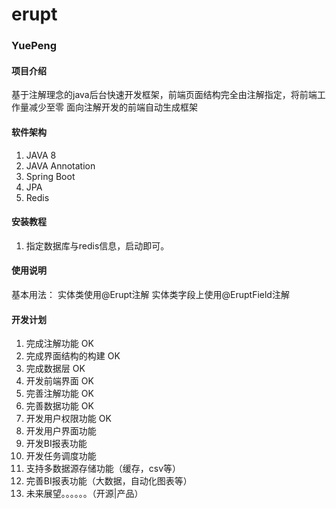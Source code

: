 # erupt
### YuePeng

#### 项目介绍
基于注解理念的java后台快速开发框架，前端页面结构完全由注解指定，将前端工作量减少至零
面向注解开发的前端自动生成框架

#### 软件架构
1. JAVA 8
2. JAVA Annotation
3. Spring Boot
4. JPA
5. Redis

#### 安装教程
1. 指定数据库与redis信息，启动即可。

#### 使用说明
基本用法：
实体类使用@Erupt注解
实体类字段上使用@EruptField注解

#### 开发计划
1. 完成注解功能         OK 
2. 完成界面结构的构建    OK
3. 完成数据层           OK        
4. 开发前端界面         OK
5. 完善注解功能         OK
6. 完善数据功能         OK
7. 开发用户权限功能      OK
8. 开发用户界面功能      
9. 开发BI报表功能
10. 开发任务调度功能
11. 支持多数据源存储功能（缓存，csv等）
12. 完善BI报表功能（大数据，自动化图表等）
13. 未来展望。。。。。。（开源|产品）